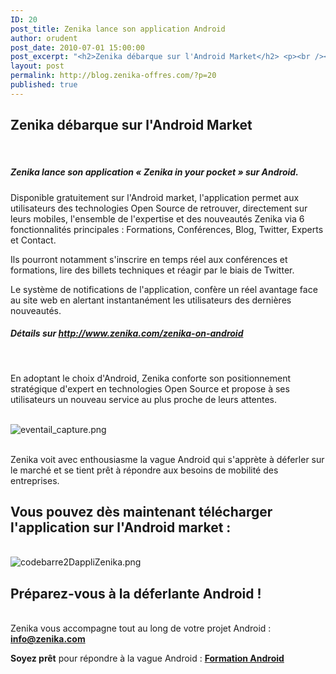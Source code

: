 ```yaml
---
ID: 20
post_title: Zenika lance son application Android
author: orudent
post_date: 2010-07-01 15:00:00
post_excerpt: "<h2>Zenika débarque sur l'Android Market</h2> <p><br /></p> <h5>Zenika lance son application «&nbsp;Zenika in your pocket&nbsp;» sur Android.</h5> <p>Disponible gratuitement sur l'Android market, l'application permet aux utilisateurs des technologies Open Source de retrouver, directement sur leurs mobiles, l'ensemble de l'expertise et des nouveautés Zenika via 6 fonctionnalités principales&nbsp;: Formations, Conférences, Blog, Twitter, Experts et Contact.</p>"
layout: post
permalink: http://blog.zenika-offres.com/?p=20
published: true
---
```

<h2>Zenika débarque sur l'Android Market</h2> <p><br /></p> <h5>Zenika lance son application «&nbsp;Zenika in your pocket&nbsp;» sur Android.</h5> <p>Disponible gratuitement sur l'Android market, l'application permet aux utilisateurs des technologies Open Source de retrouver, directement sur leurs mobiles, l'ensemble de l'expertise et des nouveautés Zenika via 6 fonctionnalités principales&nbsp;: Formations, Conférences, Blog, Twitter, Experts et Contact.</p>
<!--more-->
<p>Ils pourront notamment s'inscrire en temps réel aux conférences et formations, lire des billets techniques et réagir par le biais de Twitter.</p> <p>Le système de notifications de l'application, confère un réel avantage face au site web en alertant instantanément les utilisateurs des dernières nouveautés.</p> <h5>Détails sur <a href="http://www.zenika.com/zenika-on-android">http://www.zenika.com/zenika-on-android</a><br /></h5> <p><br /></p> <p>En adoptant le choix d'Android, Zenika conforte son positionnement stratégique d'expert en technologies Open Source et propose à ses utilisateurs un nouveau service au plus proche de leurs attentes. <br /><br /></p> <p><img src="/wp-content/uploads/2015/07/.eventail_capture_s.jpg" alt="eventail_capture.png" style="display:block; margin:0 auto;" /> <br /></p> <p>Zenika voit avec enthousiasme la vague Android qui s'apprète à déferler sur le marché et se tient prêt à répondre aux besoins de mobilité des entreprises.</p> <h2>Vous pouvez dès maintenant télécharger l'application sur l'Android market&nbsp;:</h2> <p><br />
<img src="/wp-content/uploads/2015/07/.codebarre2DappliZenika_t.jpg" alt="codebarre2DappliZenika.png" style="display:block; margin:0 auto;" /></p> <h2>Préparez-vous à la déferlante Android&nbsp;!</h2> <p><br />
Zenika vous accompagne tout au long de votre projet Android&nbsp;: <strong><a href="mailto:%69%6e%66%6f%40%7a%65%6e%69%6b%61%2e%63%6f%6d">info@zenika.com</a></strong></p> <p><strong>Soyez prêt</strong> pour répondre à la vague Android&nbsp;: <strong><a href="http://www.zenika.com/formation-android.php?fg=50007">Formation Android</a></strong><br />
<br /></p>